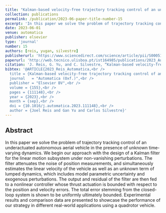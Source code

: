 ```yaml
---
title: "Kalman-based velocity-free trajectory tracking control of an underactuated aerial vehicle with unknown system dynamics"
collection: publications
permalink: /publication/2023-06-paper-title-number-15
excerpt: 'In this paper we solve the problem of trajectory tracking control of an underactuated autonomous aerial vehicle in the presence of unknown time-varying dynamics.'
date: 2023-06-01
venue: automatica
publisher: elsevier
type: 'journal'
number: 15
authors: [reis, yugan, silvestre]
publisherurl: 'https://www.sciencedirect.com/science/article/pii/S0005109823003084'
paperurl: 'http://web.tecnico.ulisboa.pt/ist164985/publications/2023_Automatica_Kalman_based_velocity_free_trajectory_tracking_control_of_an_underactuated_aerial_vehicle_with_unknown_system_dynamics.pdf'
citation: 'J. Reis, G. Yu, and C. Silvestre, “Kalman-based velocity-free trajectory tracking control of an underactuated aerial vehicle with unknown system dynamics,” Automatica, vol. 155. Elsevier BV, p. 111148, Sep. 2023. doi: 10.1016/j.automatica.2023.111148. '
bibtex: '@ARTICLE{2023_Reis_Automatica,<br />
  title = {Kalman-based velocity-free trajectory tracking control of an underactuated aerial vehicle with unknown system dynamics},<br />
  journal   = "Automatica (Oxf.)",<br />
  publisher = "Elsevier BV",<br />
  volume = {155},<br />
  pages = {111148},<br />
  year = {2023},<br />
  month = {sep},<br />
  doi = {10.1016/j.automatica.2023.111148},<br />
  author = {Joel Reis and Gan Yu and Carlos Silvestre}'
---
```

**Abstract**
---
In this paper we solve the problem of trajectory tracking control of an underactuated autonomous aerial vehicle in the presence of unknown time-varying dynamics.
We begin our approach with the design of a Kalman filter for the linear motion subsystem under non-vanishing perturbations.
The filter attenuates the noise of position measurements, and simultaneously estimates the linear velocity of the vehicle as well as an unknown term of lumped dynamics, which includes model parametric uncertainty and exogenous perturbations.
The output and residual of the filter are then fed to a nonlinear controller whose thrust actuation is bounded with respect to the position and velocity errors.
The total error stemming from the closed-loop system is shown to be uniformly ultimately bounded.
Experimental results and comparison data are presented to showcase the performance of our strategy in different real-world applications using a quadrotor vehicle.
